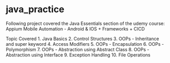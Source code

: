 # java_practice
Following project covered the Java Essentials section of the udemy course:
              Appium Mobile Automation - Android & IOS + Frameworks + CICD
              
   Topic Covered 
    1. Java Basics
    2. Control Structures
    3. OOPs - Inheritance and super keyword
    4. Access Modifiers
    5. OOPs - Encapsulation
    6. OOPs - Polymorphism
    7. OOPs - Abstraction using Abstract Class
    8. OOPs - Abstraction using Interface
    9. Exception Handling
   10. File Operations
